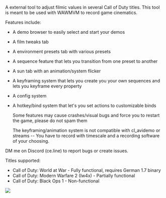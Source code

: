 A external tool to adjust filmic values in several Call of Duty titles.
This tool is meant to be used with WAWMVM to record game cinematics.

Features include:
- A demo browser to easily select and start your demos 
- A film tweaks tab
- A environment presets tab with various presets
- A sequence feature that lets you transition from one preset to another
- A sun tab with an animation/system flicker
- A keyframing system that lets you create you your own sequences and lets you keyframe every property
- A config system
- A hotkey/bind system that let's you set actions to customizable binds

  Some features may cause crashes/visual bugs and force you to restart the game, please do not spam them

  The keyframing/animation system is not compatible with cl_avidemo or streams -- You have to record with timescale and a recording software of your choosing.


DM me on Discord (ce.line) to report bugs or create issues.

Titles supported:

- Call of Duty: World at War - Fully functional, requires German 1.7 binary
- Call of Duty: Modern Warfare 2 (Iw4x) - Partially functional
- Call of Duty: Black Ops 1 - Non-functional

 <img src="https://i.imgur.com/3ezWZkR.gif"/>
